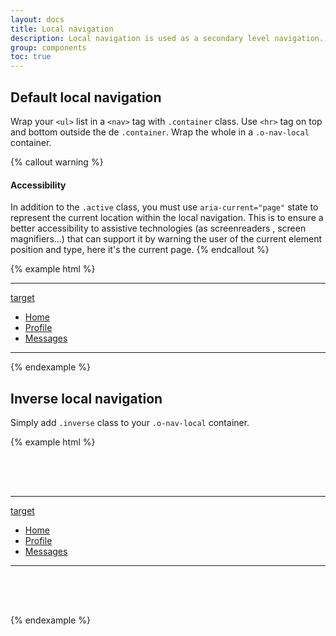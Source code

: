 ```yaml
---
layout: docs
title: Local navigation
description: Local navigation is used as a secondary level navigation.
group: components
toc: true
---
```


## Default local navigation

Wrap your `<ul>` list in a `<nav>` tag with `.container` class. Use `<hr>` tag on top and bottom outside the de `.container`. Wrap the whole in a `.o-nav-local` container.

{% callout warning %}
#### Accessibility

In addition to the `.active` class, you must use `aria-current="page"` state to represent the current location within the local navigation. This is to ensure a better accessibility to assistive technologies (as screenreaders , screen magnifiers...) that can support it by warning the user of the current element position and type, here it's the current page.
{% endcallout %}

{% example html %}
<div class="o-nav-local">
    <hr aria-hidden="true">
    <nav class="container">
        <a class="d-md-none nav-link active local-select" data-toggle="collapse" href="#localNav1" aria-haspopup="true">target</a>
        <ul class="nav collapse" id="localNav1">
            <li class="nav-item active"><a class="nav-link" href="#" aria-current="page">Home</a></li>
            <li class="nav-item"><a class="nav-link" href="#">Profile</a></li>
            <li class="nav-item"><a class="nav-link" href="#">Messages</a></li>
        </ul>
    </nav>
    <hr aria-hidden="true">
</div>
{% endexample %}

## Inverse local navigation

Simply add `.inverse` class to your `.o-nav-local` container.

{% example html %}
<div style="margin: 2rem 0; padding: 2rem 0;" class="bg-inverse">
    <div class="o-nav-local inverse">
        <hr aria-hidden="true">
        <nav class="container">
            <a class="d-md-none nav-link active local-select" data-toggle="collapse" href="#localNav2" aria-haspopup="true">target</a>
            <ul class="nav collapse" id="localNav2">
                <li class="nav-item active"><a class="nav-link" href="#" aria-current="page">Home</a></li>
                <li class="nav-item"><a class="nav-link" href="#">Profile</a></li>
                <li class="nav-item"><a class="nav-link" href="#">Messages</a></li>
            </ul>
        </nav>
        <hr aria-hidden="true">
    </div>
</div>
{% endexample %}
